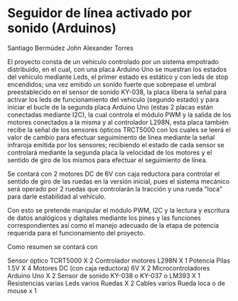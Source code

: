 # Seguidor de línea activado por sonido (Arduinos)

Santiago Bermúdez
John Alexander Torres

El proyecto consta de un vehículo controlado por un sistema empotrado distribuido, en el cual, con una placa Arduino Uno se muestran los estados del vehículo mediante Leds, el primer estado es estático y con leds de stop encendidos; una vez emitido un sonido fuerte que sobrepase el umbral preestablecido en el sensor de sonido KY-038, la placa libera la señal para activar los leds de funcionamiento del vehículo (segundo estado) y para iniciar el bucle de la segunda placa Arduino Uno (estas 2 placas están conectadas mediante I2C), la cual controla el módulo PWM y la salida de los motores conectados a la misma y al controlador L298N, esta placa también recibe la señal de los sensores ópticos TRCT5000 con los cuales se leerá el valor de cambio para efectuar seguiminento de línea mediante la señal infraroja emitida por los sensores; recibiendo el estado de cada sensor se controlará mediante la segunda placa la velocidad de los motores y el sentido de giro de los mismos para efectuar el seguimiento de línea.

Se contará con 2 motores DC de 6V con caja reductora para controlar el sentido de giro de las ruedas en la versión inicial, pues el sistema mecánico será operado por 2 ruedas que controlarán la tracción y una rueda "loca" para darle estabilidad al vehículo.

Con esto se pretende manipular el módulo PWM, I2C y la lectura y escritura de datos analógicos y digitales mediante los pines y las funciones correspondientes así como el manejo adecuado de la etapa de potencia requerida para el funcionamiento del proyecto.

Como resumen se contará con 		

Sensor óptico	TCRT5000 X 2
Controlador motores	L298N	X 1
Potencia	Pilas 1.5V	X 4
Motores	DC (con caja reductora) 6V	X 2
Microcontroladores	Arduino Uno	X 2
Sensor de sonido	KY-038 o KY-037 o LM393	X 1
Resistencias varias
Leds varios
Ruedas X 2
Cables varios
Rueda loca o de mouse	x 1
